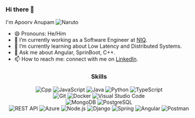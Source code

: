 
### Hi there 👋

I'm Apoorv Anupam
 <img alt="Naruto" src="https://assets1.lottiefiles.com/packages/lf20_uhsngkt4.json" />
- 😄 Pronouns: He/Him
- 🔭 I’m currently working as a Software Engineer at [NIQ](https://nielseniq.com/global/en/).
- 🌱 I’m currently learning about Low Latency and Distributed Systems.
- 💬 Ask me about Angular, SprinBoot, C++.
- 📫 How to reach me: connect with me on [LinkedIn](https://www.linkedin.com/in/apoorv-anupam-9785421a5/).

<div align="center">
  <h3>Skills</h3>
  <p>
    <img alt="Cpp" src="https://img.shields.io/badge/C%2B%2B-00599C?style=for-the-badge&logo=c%2B%2B&logoColor=white" />
    <img alt="JavaScript" src="https://img.shields.io/badge/JavaScript-F7DF1E?style=for-the-badge&logo=javascript&logoColor=black" />
    <img alt="Java" src="https://img.shields.io/badge/Java-ED8B00?style=for-the-badge&logo=openjdk&logoColor=white" />
    <img alt="Python" src="https://img.shields.io/badge/Python-3776AB?style=for-the-badge&logo=python&logoColor=white" />
    <img alt="TypeScript" src="https://img.shields.io/badge/TypeScript-007ACC?style=for-the-badge&logo=typescript&logoColor=white" />
    <br />
    <img alt="Git" src="https://img.shields.io/badge/GIT-E44C30?style=for-the-badge&logo=git&logoColor=white" />
    <img alt="Docker" src="https://img.shields.io/badge/-Docker-2496ED?style=for-the-badge&logo=docker&logoColor=white" />
    <img alt="Visual Studio Code" src="https://img.shields.io/badge/Visual_Studio_Code-0078D4?style=for-the-badge&logo=visual%20studio%20code&logoColor=white" />
    <br />
    <img alt="MongoDB" src="https://img.shields.io/badge/-MongoDB-47A248?style=for-the-badge&logo=mongodb&logoColor=white" />
    <img alt="PostgreSQL" src="https://img.shields.io/badge/-PostgreSQL-336791?style=for-the-badge&logo=postgresql&logoColor=white" />
    <br />
    <img alt="REST API" src="https://img.shields.io/badge/-REST%20API-009688?style=for-the-badge" />
    <img alt="Azure" src="https://img.shields.io/badge/Microsoft_Azure-0089D6?style=for-the-badge&logo=microsoft-azure&logoColor=white" />
    <img alt="Node.js" src="https://img.shields.io/badge/-Node.js-339933?style=for-the-badge&logo=node.js&logoColor=white" />
    <img alt="Django" src="https://img.shields.io/badge/Django-092E20?style=for-the-badge&logo=django&logoColor=white" />
    <img alt="Spring" src="https://img.shields.io/badge/Spring-6DB33F?style=for-the-badge&logo=spring&logoColor=white" />
    <img alt="Angular" src="https://img.shields.io/badge/Angular-DD0031?style=for-the-badge&logo=angular&logoColor=white" />
    <img alt="Postman" src="https://img.shields.io/badge/-Postman-FF6C37?style=for-the-badge&logo=postman&logoColor=white" />
 </p>
 </ div>
